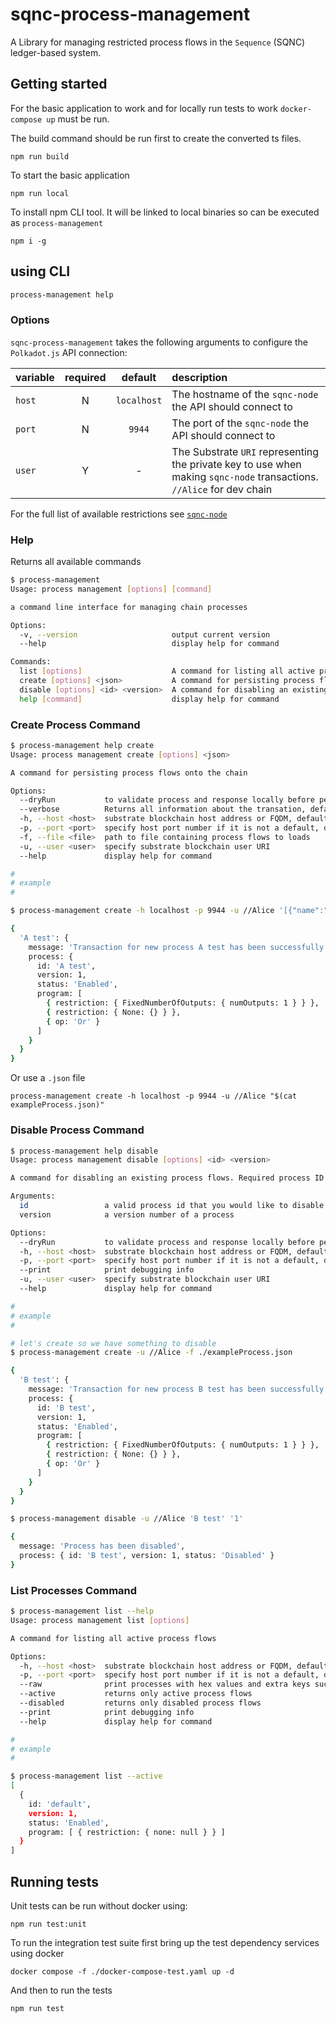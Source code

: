 # sqnc-process-management

A Library for managing restricted process flows in the `Sequence` (SQNC) ledger-based system.

## Getting started

For the basic application to work and for locally run tests to work `docker-compose up` must be run.

The build command should be run first to create the converted ts files.

```shell
npm run build
```

To start the basic application

```shell
npm run local
```

To install npm CLI tool. It will be linked to local binaries so can be executed as `process-management`

```shell
npm i -g
```

## using CLI

```sh
process-management help
```

### Options

`sqnc-process-management` takes the following arguments to configure the `Polkadot.js` API connection:

| variable | required |   default   | description                                                                                                           |
| :------- | :------: | :---------: | :-------------------------------------------------------------------------------------------------------------------- |
| `host`   |    N     | `localhost` | The hostname of the `sqnc-node` the API should connect to                                                             |
| `port`   |    N     |   `9944`    | The port of the `sqnc-node` the API should connect to                                                                 |
| `user`   |    Y     |      -      | The Substrate `URI` representing the private key to use when making `sqnc-node` transactions. `//Alice` for dev chain |

For the full list of available restrictions see [`sqnc-node`](https://github.com/digicatapult/sqnc-node/blob/main/pallets/process-validation/src/restrictions.rs)

### Help

Returns all available commands

```sh
$ process-management
Usage: process management [options] [command]

a command line interface for managing chain processes

Options:
  -v, --version                     output current version
  --help                            display help for command

Commands:
  list [options]                    A command for listing all active process flows
  create [options] <json>           A command for persisting process flows onto the chain
  disable [options] <id> <version>  A command for disabling an existing process flows. Required process ID and version
  help [command]                    display help for command
```

### Create Process Command

```sh
$ process-management help create
Usage: process management create [options] <json>

A command for persisting process flows onto the chain

Options:
  --dryRun           to validate process and response locally before persisting on the chain, default - false
  --verbose          Returns all information about the transation, default - false
  -h, --host <host>  substrate blockchain host address or FQDM, default - "localhost" (default: "localhost")
  -p, --port <port>  specify host port number if it is not a default, default - 9944 (default: "9944")
  -f, --file <file>  path to file containing process flows to loads
  -u, --user <user>  specify substrate blockchain user URI
  --help             display help for command

#
# example
#

$ process-management create -h localhost -p 9944 -u //Alice '[{"name":"A test","version":1,"program":[{"restriction":{"FixedNumberOfOutputs":{"numOutputs":1}}},{"restriction":{"None":{}}},{"op":"Or"}]}]'

{
  'A test': {
    message: 'Transaction for new process A test has been successfully submitted',
    process: {
      id: 'A test',
      version: 1,
      status: 'Enabled',
      program: [
        { restriction: { FixedNumberOfOutputs: { numOutputs: 1 } } },
        { restriction: { None: {} } },
        { op: 'Or' }
      ]
    }
  }
}
```

Or use a `.json` file

```
process-management create -h localhost -p 9944 -u //Alice "$(cat exampleProcess.json)"
```

### Disable Process Command

```sh
$ process-management help disable
Usage: process management disable [options] <id> <version>

A command for disabling an existing process flows. Required process ID and version

Arguments:
  id                 a valid process id that you would like to disable
  version            a version number of a process

Options:
  --dryRun           to validate process and response locally before persisting on the chain, default - false
  -h, --host <host>  substrate blockchain host address or FQDM, default - "localhost" (default: "localhost")
  -p, --port <port>  specify host port number if it is not a default, default - 9944 (default: "9944")
  --print            print debugging info
  -u, --user <user>  specify substrate blockchain user URI
  --help             display help for command

#
# example
#

# let's create so we have something to disable
$ process-management create -u //Alice -f ./exampleProcess.json

{
  'B test': {
    message: 'Transaction for new process B test has been successfully submitted',
    process: {
      id: 'B test',
      version: 1,
      status: 'Enabled',
      program: [
        { restriction: { FixedNumberOfOutputs: { numOutputs: 1 } } },
        { restriction: { None: {} } },
        { op: 'Or' }
      ]
    }
  }
}

$ process-management disable -u //Alice 'B test' '1'

{
  message: 'Process has been disabled',
  process: { id: 'B test', version: 1, status: 'Disabled' }
}
```

### List Processes Command

```sh
$ process-management list --help
Usage: process management list [options]

A command for listing all active process flows

Options:
  -h, --host <host>  substrate blockchain host address or FQDM, default - "localhost" (default: "localhost")
  -p, --port <port>  specify host port number if it is not a default, default - 9944 (default: "9944")
  --raw              print processes with hex values and extra keys such as "createdAtHash"
  --active           returns only active process flows
  --disabled         returns only disabled process flows
  --print            print debugging info
  --help             display help for command

#
# example
#

$ process-management list --active
[
  {
    id: 'default',
    version: 1,
    status: 'Enabled',
    program: [ { restriction: { none: null } } ]
  }
]
```

## Running tests

Unit tests can be run without docker using:

```shell
npm run test:unit
```

To run the integration test suite first bring up the test dependency services using docker

```shell
docker compose -f ./docker-compose-test.yaml up -d
```

And then to run the tests

```shell
npm run test
```
